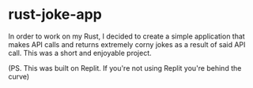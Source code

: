 # rust-joke-app

In order to work on my Rust, I decided to create a simple application that makes API calls and returns extremely corny jokes as a result of said API call. This was a short and enjoyable project.

(PS. This was built on Replit. If you're not using Replit you're behind the curve)
